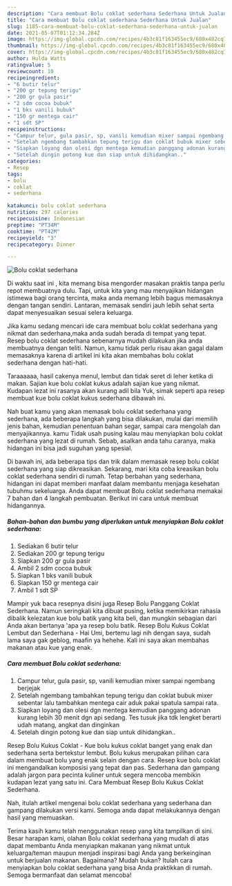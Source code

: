 ```yaml
---
description: "Cara membuat Bolu coklat sederhana Sederhana Untuk Jualan"
title: "Cara membuat Bolu coklat sederhana Sederhana Untuk Jualan"
slug: 1185-cara-membuat-bolu-coklat-sederhana-sederhana-untuk-jualan
date: 2021-05-07T01:12:34.284Z
image: https://img-global.cpcdn.com/recipes/4b3c81f163455ec9/680x482cq70/bolu-coklat-sederhana-foto-resep-utama.jpg
thumbnail: https://img-global.cpcdn.com/recipes/4b3c81f163455ec9/680x482cq70/bolu-coklat-sederhana-foto-resep-utama.jpg
cover: https://img-global.cpcdn.com/recipes/4b3c81f163455ec9/680x482cq70/bolu-coklat-sederhana-foto-resep-utama.jpg
author: Hulda Watts
ratingvalue: 5
reviewcount: 10
recipeingredient:
- "6 butir telur"
- "200 gr tepung terigu"
- "200 gr gula pasir"
- "2 sdm cocoa bubuk"
- "1 bks vanili bubuk"
- "150 gr mentega cair"
- "1 sdt SP"
recipeinstructions:
- "Campur telur, gula pasir, sp, vanili kemudian mixer sampai ngembang berjejak"
- "Setelah ngembang tambahkan tepung terigu dan coklat bubuk mixer sebentar lalu tambahkan mentega cair aduk pakai spatula sampai rata."
- "Siapkan loyang dan olesi dgn mentega kemudian panggang adonan kurang lebih 30 menit dgn api sedang. Tes tusuk jika tdk lengket berarti udah matang, angkat dan dinginkan"
- "Setelah dingin potong kue dan siap untuk dihidangkan.."
categories:
- Resep
tags:
- bolu
- coklat
- sederhana

katakunci: bolu coklat sederhana 
nutrition: 297 calories
recipecuisine: Indonesian
preptime: "PT34M"
cooktime: "PT42M"
recipeyield: "3"
recipecategory: Dinner

---
```



![Bolu coklat sederhana](https://img-global.cpcdn.com/recipes/4b3c81f163455ec9/680x482cq70/bolu-coklat-sederhana-foto-resep-utama.jpg)

Di waktu  saat ini , kita memang bisa mengorder masakan praktis tanpa perlu repot membuatnya dulu. Tapi, untuk kita yang mau menyajikan hidangan istimewa bagi orang tercinta, maka anda memang lebih bagus memasaknya dengan tangan sendiri. Lantaran, memasak sendiri jauh lebih sehat serta dapat menyesuaikan sesuai selera keluarga.

Jika kamu sedang mencari ide cara membuat bolu coklat sederhana yang nikmat dan sederhana,maka anda sudah berada di tempat yang tepat. Resep bolu coklat sederhana  sebenarnya mudah dilakukan jika anda membuatnya dengan teliti. Namun, kamu tidak perlu risau akan gagal dalam memasaknya 
karena di artikel ini kita akan membahas bolu coklat sederhana dengan hati-hati.  

Taraaaaaa, hasil cakenya menul, lembut dan tidak seret di leher ketika di makan. Sajian kue bolu coklat kukus adalah sajian kue yang nikmat. Kudapan lezat ini rasanya akan kurang adil bila Yuk, simak seperti apa resep membuat kue bolu coklat kukus sederhana dibawah ini.

Nah buat kamu yang akan memasak bolu coklat sederhana yang sederhana, ada beberapa langkah yang bisa dilakukan, mulai dari memilih jenis bahan, kemudian penentuan bahan segar, sampai cara mengolah dan menyajikannya. kamu Tidak usah pusing kalau mau menyiapkan bolu coklat sederhana yang lezat di rumah. Sebab, asalkan anda  tahu caranya, maka hidangan ini bisa jadi suguhan yang spesial.

Di bawah ini, ada beberapa tips dan trik dalam memasak resep bolu coklat sederhana yang siap dikreasikan. Sekarang, mari kita coba kreasikan bolu coklat sederhana sendiri di rumah. Tetap berbahan yang sederhana, hidangan ini dapat memberi manfaat dalam membantu menjaga kesehatan tubuhmu sekeluarga. Anda dapat membuat Bolu coklat sederhana memakai 7 bahan dan 4 langkah pembuatan. Berikut ini cara untuk membuat hidangannya.

<!--inarticleads1-->

##### Bahan-bahan dan bumbu yang diperlukan untuk menyiapkan Bolu coklat sederhana:

1. Sediakan 6 butir telur
1. Sediakan 200 gr tepung terigu
1. Siapkan 200 gr gula pasir
1. Ambil 2 sdm cocoa bubuk
1. Siapkan 1 bks vanili bubuk
1. Siapkan 150 gr mentega cair
1. Ambil 1 sdt SP


Mampir yuk baca resepnya disini juga Resep Bolu Panggang Coklat Sederhana. Namun seringkali kita dibuat pusing, ketika memikirkan rahasia dibalik kelezatan kue bolu batik yang kita beli, dan mungkin sebagian dari Anda akan bertanya &#39;apa ya resep bolu batik. Resep Bolu Kukus Coklat Lembut dan Sederhana - Hai Umi, bertemu lagi nih dengan saya, sudah lama saya gak geblog, maafin ya hehehe. Kali ini saya akan membahas makanan atau kue yang enak. 

<!--inarticleads2-->

##### Cara membuat Bolu coklat sederhana:

1. Campur telur, gula pasir, sp, vanili kemudian mixer sampai ngembang berjejak
1. Setelah ngembang tambahkan tepung terigu dan coklat bubuk mixer sebentar lalu tambahkan mentega cair aduk pakai spatula sampai rata.
1. Siapkan loyang dan olesi dgn mentega kemudian panggang adonan kurang lebih 30 menit dgn api sedang. Tes tusuk jika tdk lengket berarti udah matang, angkat dan dinginkan
1. Setelah dingin potong kue dan siap untuk dihidangkan..


Resep Bolu Kukus Coklat - Kue bolu kukus coklat banget yang enak dan sederhana serta bertekstur lembut. Bolu kukus merupakan pilihan cara dalam membuat bolu yang enak selain dengan cara. Resep kue bolu coklat ini mengandalkan komposisi yang tepat dan pas. Sederhana dan gampang adalah jargon para pecinta kuliner untuk segera mencoba membikin kudapan lezat yang satu ini. Cara Membuat Resep Bolu Kukus Coklat Sederhana. 

Nah, itulah artikel mengenai  bolu coklat sederhana  yang sederhana dan gampang dilakukan versi kami. Semoga anda dapat melakukannya dengan hasil yang memuaskan. 

Terima kasih kamu telah menggunakan resep yang kita tampilkan di sini. Besar harapan kami, olahan  Bolu coklat sederhana yang mudah di atas dapat membantu Anda menyiapkan makanan yang nikmat untuk keluarga/teman maupun menjadi inspirasi bagi Anda yang berkeinginan untuk berjualan makanan. Bagaimana? Mudah bukan? Itulah cara menyiapkan bolu coklat sederhana yang bisa Anda praktikkan di rumah. Semoga bermanfaat dan selamat mencoba!

